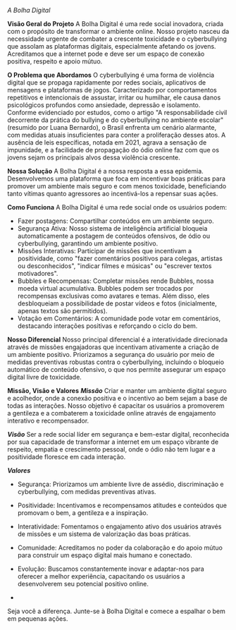 *A Bolha Digital*

**Visão Geral do Projeto**
A Bolha Digital é uma rede social inovadora, criada com o propósito de transformar o ambiente online. Nosso projeto nasceu da necessidade urgente de combater a crescente toxicidade e o cyberbullying que assolam as plataformas digitais, especialmente afetando os jovens. Acreditamos que a internet pode e deve ser um espaço de conexão positiva, respeito e apoio mútuo.

**O Problema que Abordamos**
O cyberbullying é uma forma de violência digital que se propaga rapidamente por redes sociais, aplicativos de mensagens e plataformas de jogos. Caracterizado por comportamentos repetitivos e intencionais de assustar, irritar ou humilhar, ele causa danos psicológicos profundos como ansiedade, depressão e isolamento. Conforme evidenciado por estudos, como o artigo "A responsabilidade civil decorrente da prática do bullying e do cyberbullying no ambiente escolar" (resumido por Luana Bernardo), o Brasil enfrenta um cenário alarmante, com medidas atuais insuficientes para conter a proliferação desses atos. A ausência de leis específicas, notada em 2021, agrava a sensação de impunidade, e a facilidade de propagação do ódio online faz com que os jovens sejam os principais alvos dessa violência crescente.

**Nossa Solução**
A Bolha Digital é a nossa resposta a essa epidemia. Desenvolvemos uma plataforma que foca em incentivar boas práticas para promover um ambiente mais seguro e com menos toxicidade, beneficiando tanto vítimas quanto agressores ao incentivá-los a repensar suas ações.

**Como Funciona**
A Bolha Digital é uma rede social onde os usuários podem:

- Fazer postagens: Compartilhar conteúdos em um ambiente seguro.
- Segurança Ativa: Nosso sistema de inteligência artificial bloqueia automaticamente a postagem de conteúdos ofensivos, de ódio ou cyberbullying, garantindo um ambiente positivo.
- Missões Interativas: Participar de missões que incentivam a positividade, como "fazer comentários positivos para colegas, artistas ou desconhecidos", "indicar filmes e músicas" ou "escrever textos motivadores".
- Bubbles e Recompensas: Completar missões rende Bubbles, nossa moeda virtual acumulativa. Bubbles podem ser trocados por recompensas exclusivas como avatares e temas. Além disso, eles desbloqueiam a possibilidade de postar vídeos e fotos (inicialmente, apenas textos são permitidos).
- Votação em Comentários: A comunidade pode votar em comentários, destacando interações positivas e reforçando o ciclo do bem.

**Nosso Diferencial**
Nosso principal diferencial é a interatividade direcionada através de missões engajadoras que incentivam ativamente a criação de um ambiente positivo. Priorizamos a segurança do usuário por meio de medidas preventivas robustas contra o cyberbullying, incluindo o bloqueio automático de conteúdo ofensivo, o que nos permite assegurar um espaço digital livre de toxicidade.

**Missão, Visão e Valores**
***Missão***
Criar e manter um ambiente digital seguro e acolhedor, onde a conexão positiva e o incentivo ao bem sejam a base de todas as interações. Nosso objetivo é capacitar os usuários a promoverem a gentileza e a combaterem a toxicidade online através de engajamento interativo e recompensador.

***Visão***
Ser a rede social líder em segurança e bem-estar digital, reconhecida por sua capacidade de transformar a internet em um espaço vibrante de respeito, empatia e crescimento pessoal, onde o ódio não tem lugar e a positividade floresce em cada interação.

***Valores***
- Segurança: Priorizamos um ambiente livre de assédio, discriminação e cyberbullying, com medidas preventivas ativas.
- Positividade: Incentivamos e recompensamos atitudes e conteúdos que promovam o bem, a gentileza e a inspiração.
- Interatividade: Fomentamos o engajamento ativo dos usuários através de missões e um sistema de valorização das boas práticas.
- Comunidade: Acreditamos no poder da colaboração e do apoio mútuo para construir um espaço digital mais humano e conectado.
- Evolução: Buscamos constantemente inovar e adaptar-nos para oferecer a melhor experiência, capacitando os usuários a desenvolverem seu potencial positivo online.

- 
Seja você a diferença. Junte-se à Bolha Digital e comece a espalhar o bem em pequenas ações.





